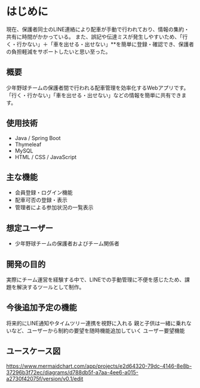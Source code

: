 # はじめに
現在、保護者同士のLINE連絡により配車が手動で行われており、情報の集約・共有に時間がかかっている。
また、誤記や伝達ミスが発生しやすいため、「行く・行かない」＋「車を出せる・出せない」**を簡単に登録・確認でき、保護者の負担軽減をサポートしたいと思い至った。

## 概要
少年野球チームの保護者間で行われる配車管理を効率化するWebアプリです。
「行く・行かない」「車を出せる・出せない」などの情報を簡単に共有できます。

## 使用技術
- Java / Spring Boot
- Thymeleaf
- MySQL
- HTML / CSS / JavaScript

## 主な機能
- 会員登録・ログイン機能
- 配車可否の登録・表示
- 管理者による参加状況の一覧表示

## 想定ユーザー
- 少年野球チームの保護者およびチーム関係者

## 開発の目的
実際にチーム運営を経験する中で、LINEでの手動管理に不便を感じたため、課題を解決するツールとして制作。

## 今後追加予定の機能
将来的にLINE通知やタイムツリー連携を視野に入れる
親と子供は一緒に乗れないなど、ユーザーから制約の要望を随時機能追加していく
ユーザー要望機能

## ユースケース図
https://www.mermaidchart.com/app/projects/e2d64320-79dc-4146-8e8b-37296b3f72ec/diagrams/d788db5f-a7aa-4ee6-a015-a2730f42075f/version/v0.1/edit

